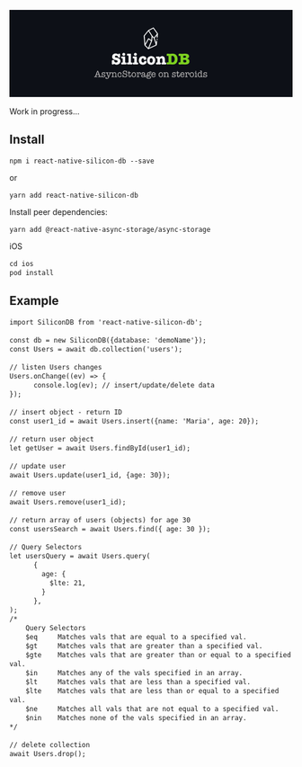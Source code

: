 [![SiliconDB AsyncStorage on steroids](https://raw.githubusercontent.com/SiliconDB/react-native-silicon-db/master/silicon.jpg "SiliconDB AsyncStorage on steroids")](https://github.com/SiliconDB/react-native-silicon-db "SiliconDB AsyncStorage on steroids")

Work in progress...

## Install

```
npm i react-native-silicon-db --save
```
or
```
yarn add react-native-silicon-db
```
Install peer dependencies:
```
yarn add @react-native-async-storage/async-storage
```
iOS
```
cd ios
pod install
```

## Example
```
import SiliconDB from 'react-native-silicon-db';

const db = new SiliconDB({database: 'demoName'});
const Users = await db.collection('users');

// listen Users changes
Users.onChange((ev) => {
      console.log(ev); // insert/update/delete data
});

// insert object - return ID
const user1_id = await Users.insert({name: 'Maria', age: 20});

// return user object
let getUser = await Users.findById(user1_id);

// update user
await Users.update(user1_id, {age: 30});

// remove user
await Users.remove(user1_id);

// return array of users (objects) for age 30
const usersSearch = await Users.find({ age: 30 });

// Query Selectors
let usersQuery = await Users.query(
      {
        age: {
          $lte: 21,
        }
      },
);
/*
	Query Selectors
	$eq		Matches vals that are equal to a specified val.
	$gt		Matches vals that are greater than a specified val.
	$gte	Matches vals that are greater than or equal to a specified val.
	$in		Matches any of the vals specified in an array.
	$lt		Matches vals that are less than a specified val.
	$lte	Matches vals that are less than or equal to a specified val.
	$ne		Matches all vals that are not equal to a specified val.
	$nin	Matches none of the vals specified in an array.
*/

// delete collection
await Users.drop();

```
